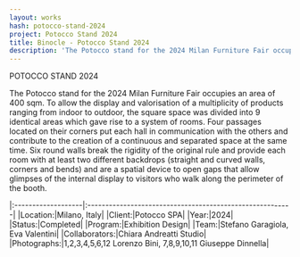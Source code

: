```yaml
---
layout: works
hash: potocco-stand-2024
project: Potocco Stand 2024
title: Binocle - Potocco Stand 2024
description: 'The Potocco stand for the 2024 Milan Furniture Fair occupies an area of 400 sqm.'
---
```


POTOCCO STAND 2024

The Potocco stand for the 2024 Milan Furniture Fair occupies an area of 400 sqm. To allow the display and valorisation of a multiplicity of products ranging from indoor to outdoor, the square space was divided into 9 identical areas which gave rise to a system of rooms. Four passages located on their corners put each hall in communication with the others and contribute to the creation of a continuous and separated space at the same time. Six round walls break the rigidity of the original rule and provide each room with at least two different backdrops (straight and curved walls, corners and bends) and are a spatial device to open gaps that allow glimpses of the internal display to visitors who walk along the perimeter of the booth.

|:-------------------|:---------------------------------------------------------|
|Location:|Milano, Italy|
|Client:|Potocco SPA|
|Year:|2024|
|Status:|Completed|
|Program:|Exhibition Design|
|Team:|Stefano Garagiola, Eva Valentini|
|Collaborators:|Chiara Andreatti Studio|
|Photographs:|1,2,3,4,5,6,12 Lorenzo Bini, 7,8,9,10,11 Giuseppe Dinnella|
